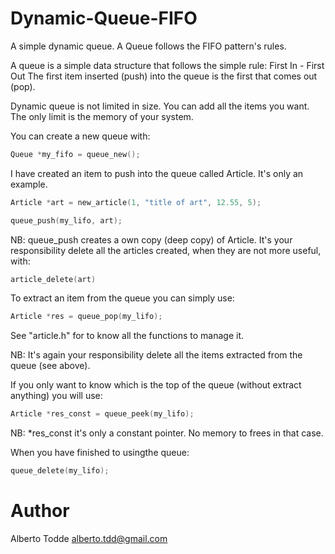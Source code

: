 # Dynamic-Queue-FIFO

A simple dynamic queue. A Queue follows the FIFO pattern's rules.

A queue is a simple data structure that follows the simple rule: First In - First Out
The first item inserted (push) into the queue is the first that comes out (pop).

Dynamic queue is not limited in size. You can add all the items you want. The only limit is the memory of your system.

You can create a new queue with:
```C
Queue *my_fifo = queue_new();
```

I have created an item to push into the queue called Article. It's only an example.
```C
Article *art = new_article(1, "title of art", 12.55, 5);

queue_push(my_lifo, art);
```
NB: queue_push creates a own copy (deep copy) of Article. It's your responsibility delete all the articles created,
when they are not more useful, with:
```C
article_delete(art)
```

To extract an item from the queue you can simply use:
```C
Article *res = queue_pop(my_lifo);
```
See "article.h" for to know all the functions to manage it.

NB: It's again your responsibility delete all the items extracted from the queue (see above).

If you only want to know which is the top of the queue (without extract anything) you will use:
```C
Article *res_const = queue_peek(my_lifo);
```

NB: *res_const it's only a constant pointer. No memory to frees in that case.

When you have finished to usingthe queue:
```C
queue_delete(my_lifo);
````

Author
======

Alberto Todde <alberto.tdd@gmail.com>
